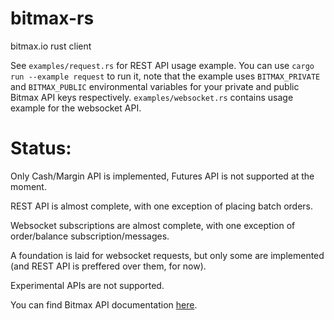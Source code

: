 # bitmax-rs
bitmax.io rust client

See `examples/request.rs` for REST API usage example. You can use `cargo run --example request` to run it,
note that the example uses `BITMAX_PRIVATE` and `BITMAX_PUBLIC` environmental variables for your private
and public Bitmax API keys respectively. `examples/websocket.rs` contains usage example for the websocket API.

# Status:
Only Cash/Margin API is implemented, Futures API is not supported at the moment.

REST API is almost complete, with one exception of placing batch orders.

Websocket subscriptions are almost complete, with one exception of order/balance subscription/messages.

A foundation is laid for websocket requests, but only some are implemented (and REST API is preffered over them, for now).

Experimental APIs are not supported.

You can find Bitmax API documentation [here](https://bitmax-exchange.github.io/bitmax-pro-api).
